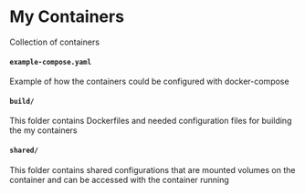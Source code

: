 # My Containers

Collection of containers

#### `example-compose.yaml`

Example of how the containers could be configured with docker-compose

#### `build/`

This folder contains Dockerfiles and needed configuration files for building the my containers

#### `shared/`

This folder contains shared configurations that are mounted volumes on the container and can be accessed with the container running
